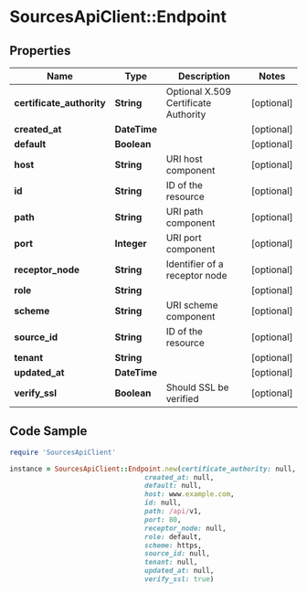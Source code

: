 # SourcesApiClient::Endpoint

## Properties

Name | Type | Description | Notes
------------ | ------------- | ------------- | -------------
**certificate_authority** | **String** | Optional X.509 Certificate Authority | [optional] 
**created_at** | **DateTime** |  | [optional] 
**default** | **Boolean** |  | [optional] 
**host** | **String** | URI host component | [optional] 
**id** | **String** | ID of the resource | [optional] 
**path** | **String** | URI path component | [optional] 
**port** | **Integer** | URI port component | [optional] 
**receptor_node** | **String** | Identifier of a receptor node | [optional] 
**role** | **String** |  | [optional] 
**scheme** | **String** | URI scheme component | [optional] 
**source_id** | **String** | ID of the resource | [optional] 
**tenant** | **String** |  | [optional] 
**updated_at** | **DateTime** |  | [optional] 
**verify_ssl** | **Boolean** | Should SSL be verified | [optional] 

## Code Sample

```ruby
require 'SourcesApiClient'

instance = SourcesApiClient::Endpoint.new(certificate_authority: null,
                                 created_at: null,
                                 default: null,
                                 host: www.example.com,
                                 id: null,
                                 path: /api/v1,
                                 port: 80,
                                 receptor_node: null,
                                 role: default,
                                 scheme: https,
                                 source_id: null,
                                 tenant: null,
                                 updated_at: null,
                                 verify_ssl: true)
```


